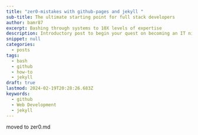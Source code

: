 ```yaml
---
title: "zer0-mistakes with github-pages and jekyll "
sub-title: The ultimate starting point for full stack developers
author: bamr87
excerpt: Bashing through systems to 10X levels of expertise
description: Introductory post to begin your quest on becoming an IT ninja/wizard by building statically generated websites using modern day, open source techniques
snippet: null
categories:
  - posts
tags:
  - bash
  - github
  - how-to
  - jekyll
draft: true
lastmod: 2024-02-19T20:28:26.683Z
keywords:
  - github
  - Web Development
  - jekyll
---
```


moved to zer0.md